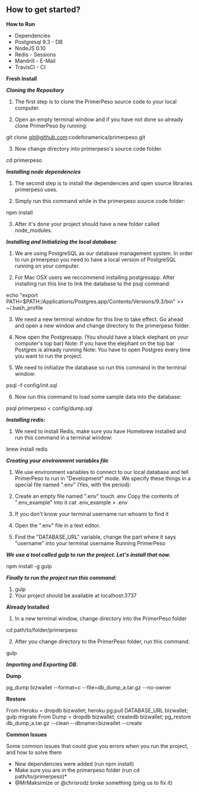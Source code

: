 ## How to get started?

**How to Run**

* Dependencies
* Postgresql 9.3 - DB
* NodeJS 0.10
* Redis - Sessions
* Mandrill - E-Mail
* TravisCI - CI


**Fresh Install**

***Cloning the Repository***

1. The first step is to clone the PrimerPeso source code to your local computer.

2. Open an empty terminal window and if you have not done so already clone PrimerPeso by running:

git clone git@github.com:codeforamerica/primerpeso.git

3. Now change directory into primerpeso's source code folder.

cd primerpeso

***Installing node dependencies***

1. The second step is to install the dependencies and open source libraries primerpeso uses.

2. Simply run this command while in the primerpeso source code folder:

npm install

3. After it's done your project should have a new folder called node_modules.

***Installing and Initializing the local database***

1. We are using PostgreSQL as our database management system. In order to run primerpeso you need to have a local version of PostgreSQL running on your computer.

2. For Mac OSX users we reccommend installing postgresapp. After installing run this line to link the database to the psql command:

echo "export PATH=$PATH:/Applications/Postgres.app/Contents/Versions/9.3/bin" >> ~/.bash_profile

3. We need a new terminal window for this line to take effect. Go ahead and open a new window and change directory to the primerpeso folder.

4. Now open the Postgresapp. (You should have a black elephant on your computer's top bar) Note: If you have the elephant on the top bar Postgres is already running Note: You have to open Postgres every time you want to run the project.

5. We need to initialize the database so run this command in the terminal window:

psql -f config/init.sql

6. Now run this command to load some sample data into the database:

psql primerpeso < config/dump.sql

***Installing redis:***

1. We need to install Redis, make sure you have Homebrew installed and run this command in a terminal window:

brew install redis

***Creating your environment variables file***

1. We use environment variables to connect to our local database and tell PrimerPeso to run in "Development" mode. We specify these things in a special file named ".env" (Yes, with the period):

2. Create an empty file named ".env" touch .env
Copy the contents of ".env_example" into it cat .env_example > .env
3. If you don't know your terminal username run whoami to find it
4. Open the ".env" file in a text editor.
5. Find the "DATABASE_URL" variable, change the part where it says "username" into your terminal username
Running PrimerPeso

***We use a tool called gulp to run the project. Let's install that now.***

npm install -g gulp

***Finally to run the project run this command:***

1. gulp
2. Your project should be available at localhost:3737

**Already Installed**

1. In a new terminal window, change directory into the PrimerPeso folder

cd path/to/folder/primerpeso

2. After you change directory to the PrimerPeso folder, run this command:

gulp

***Importing and Exporting DB.***

**Dump**

pg_dump bizwallet --format=c --file=db_dump_a.tar.gz --no-owner

**Restore**

From Heroku = dropdb bizwallet; heroku pg:pull DATABASE_URL bizwallet; gulp migrate
From Dump = dropdb bizwallet; createdb bizwallet; pg_restore db_dump_a.tar.gz --clean --dbname=bizwallet --create

**Common Issues**

Some common issues that could give you errors when you run the project, and how to solve them

* New dependencies were added (run npm install)
* Make sure you are in the primerpeso folder (run cd path/to/primerpeso)*
* @MrMaksimize or @chrisrodz broke something (ping us to fix it)



